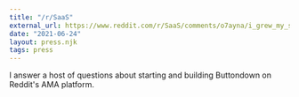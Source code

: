 ```yaml
---
title: "/r/SaaS"
external_url: https://www.reddit.com/r/SaaS/comments/o7ayna/i_grew_my_saas_to_5000_mrr_on_nights_and_weekends/
date: "2021-06-24"
layout: press.njk
tags: press
---
```


I answer a host of questions about starting and building Buttondown on Reddit's AMA platform.
